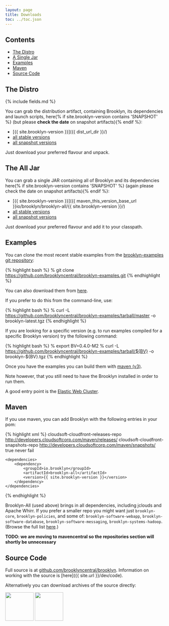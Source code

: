 ```yaml
---
layout: page
title: Downloads
toc: ../toc.json
---
```


## Contents

* [The Distro](#distro)
* [A Single Jar](#alljar)
* [Examples](#examples)
* [Maven](#maven)  
* [Source Code](#source)

<a name="distro"></a>
## The Distro

{% include fields.md %}

You can grab the distribution artifact, containing Brooklyn, its dependencies and launch scripts, 
here{% if site.brooklyn-version contains 'SNAPSHOT' %} (but please **check the date** on snapshot artifacts){% endif %}:

* [{{ site.brooklyn-version }}]({{ dist_url_dir }}/)
* [all stable versions](http://developers.cloudsoftcorp.com/maven/releases/io/brooklyn/brooklyn-dist/)
* [all snapshot versions](http://developers.cloudsoftcorp.com/maven/snapshots/io/brooklyn/brooklyn-dist/)


Just download your preferred flavour and unpack.

<a name="alljar"></a>
## The All Jar

You can grab a single JAR containing all of Brooklyn and its dependencies 
here{% if site.brooklyn-version contains 'SNAPSHOT' %} (again please check the date on snapshot artifacts){% endif %}:

* [{{ site.brooklyn-version }}]({{ maven_this_version_base_url }}io/brooklyn/brooklyn-all/{{ site.brooklyn-version }}/)
* [all stable versions](http://developers.cloudsoftcorp.com/maven/releases/io/brooklyn/brooklyn-all/)
* [all snapshot versions](http://developers.cloudsoftcorp.com/maven/snapshots/io/brooklyn/brooklyn-all/)

Just download your preferred flavour and add it to your classpath.

<a name="examples"></a>
## Examples

You can clone the most recent stable examples from the [brooklyn-examples git repository](http://github.com/brooklyncentral/brooklyn-examples):

{% highlight bash %}
% git clone https://github.com/brooklyncentral/brooklyn-examples.git
{% endhighlight %}

You can also download them from [here](https://github.com/brooklyncentral/brooklyn-examples/tarball/master).

If you prefer to do this from the command-line, use:

{% highlight bash %}
% curl -L https://github.com/brooklyncentral/brooklyn-examples/tarball/master -o brooklyn-latest.tgz
{% endhighlight %}

If you are looking for a specific version (e.g. to run examples compiled for a specific Brooklyn version) try the following command:

{% highlight bash %}
% export BV=0.4.0-M2
% curl -L https://github.com/brooklyncentral/brooklyn-examples/tarball/${BV} -o brooklyn-${BV}.tgz
{% endhighlight %}

Once you have the examples you can build them with [maven (v3)]({{site.url}}/dev/build/).

Note however, that you still need to have the Brooklyn installed in order to run them.

A good entry point is the [Elastic Web Cluster]({{site.url}}/use/examples/webcluster.html).

<a name="maven"></a>
## Maven

If you use maven, you can add Brooklyn with the following entries in your pom:

{% highlight xml %}
    <repositories>
        <repository>
            <id>cloudsoft-cloudfront-releases-repo</id>
            <url>http://developers.cloudsoftcorp.com/maven/releases/</url>
        </repository>
        <!-- optional for snapshot versions -->
        <repository>
            <id>cloudsoft-cloudfront-snapshots-repo</id>
            <url>http://developers.cloudsoftcorp.com/maven/snapshots/</url>
            <snapshots>
                <enabled>true</enabled>
                <updatePolicy>never</updatePolicy>
                <checksumPolicy>fail</checksumPolicy>
           </snapshots>
         </repository>
    </repositories>
        
    <dependencies>
        <dependency>
            <groupId>io.brooklyn</groupId>
            <artifactId>brooklyn-all</artifactId>
            <version>{{ site.brooklyn-version }}</version>
        </dependency>
    </dependencies>
{% endhighlight %}

Brooklyn-All (used above) brings in all dependencies, including jclouds and Apache Whirr.
If you prefer a smaller repo you might want just ``brooklyn-core``,  ``brooklyn-policies``, 
and some of: ``brooklyn-software-webapp``,  ``brooklyn-software-database``, ``brooklyn-software-messaging``, ``brooklyn-systems-hadoop``.
(Browse the full list [here](http://ccweb.cloudsoftcorp.com/maven/libs-snapshot-local/io/brooklyn/).)

**TODO: we are moving to mavencentral so the repositories section will shortly be unnecessary**

<a name="source"></a>
## Source Code

Full source is at [github.com/brooklyncentral/brooklyn](http://github.com/brooklyncentral/brooklyn).
Information on working with the source is [here]({{ site.url }}/dev/code).

Alternatively you can download archives of the source directly:

<a href="https://github.com/brooklyncentral/brooklyn/tarball/master"><img border="0" width="90" src="https://github.com/images/modules/download/tar.png"></a>
<a href="https://github.com/brooklyncentral/brooklyn/zipball/master"><img border="0" width="90" src="https://github.com/images/modules/download/zip.png"></a>

